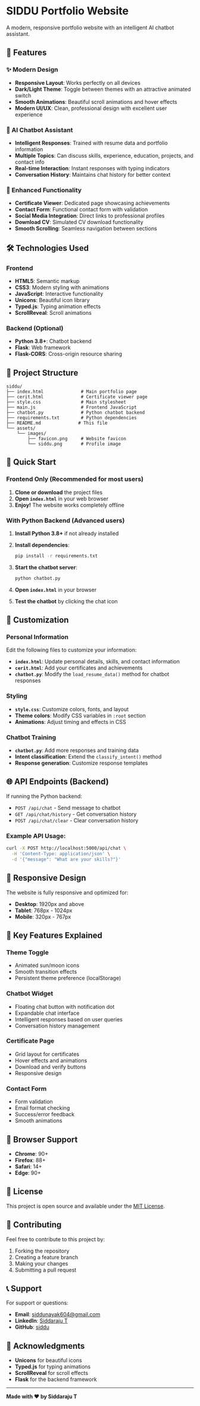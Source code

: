 # SIDDU Portfolio Website

A modern, responsive portfolio website with an intelligent AI chatbot assistant.

## 🌟 Features

### ✨ Modern Design
- **Responsive Layout**: Works perfectly on all devices
- **Dark/Light Theme**: Toggle between themes with an attractive animated switch
- **Smooth Animations**: Beautiful scroll animations and hover effects
- **Modern UI/UX**: Clean, professional design with excellent user experience

### 🤖 AI Chatbot Assistant
- **Intelligent Responses**: Trained with resume data and portfolio information
- **Multiple Topics**: Can discuss skills, experience, education, projects, and contact info
- **Real-time Interaction**: Instant responses with typing indicators
- **Conversation History**: Maintains chat history for better context

### 📱 Enhanced Functionality
- **Certificate Viewer**: Dedicated page showcasing achievements
- **Contact Form**: Functional contact form with validation
- **Social Media Integration**: Direct links to professional profiles
- **Download CV**: Simulated CV download functionality
- **Smooth Scrolling**: Seamless navigation between sections

## 🛠️ Technologies Used

### Frontend
- **HTML5**: Semantic markup
- **CSS3**: Modern styling with animations
- **JavaScript**: Interactive functionality
- **Unicons**: Beautiful icon library
- **Typed.js**: Typing animation effects
- **ScrollReveal**: Scroll animations

### Backend (Optional)
- **Python 3.8+**: Chatbot backend
- **Flask**: Web framework
- **Flask-CORS**: Cross-origin resource sharing

## 📁 Project Structure

```
siddu/
├── index.html              # Main portfolio page
├── cerit.html              # Certificate viewer page
├── style.css               # Main stylesheet
├── main.js                 # Frontend JavaScript
├── chatbot.py              # Python chatbot backend
├── requirements.txt        # Python dependencies
├── README.md              # This file
└── assets/
    └── images/
        ├── favicon.png     # Website favicon
        └── siddu.png       # Profile image
```

## 🚀 Quick Start

### Frontend Only (Recommended for most users)

1. **Clone or download** the project files
2. **Open `index.html`** in your web browser
3. **Enjoy!** The website works completely offline

### With Python Backend (Advanced users)

1. **Install Python 3.8+** if not already installed
2. **Install dependencies**:
   ```bash
   pip install -r requirements.txt
   ```

3. **Start the chatbot server**:
   ```bash
   python chatbot.py
   ```

4. **Open `index.html`** in your browser
5. **Test the chatbot** by clicking the chat icon

## 🎨 Customization

### Personal Information
Edit the following files to customize your information:

- **`index.html`**: Update personal details, skills, and contact information
- **`cerit.html`**: Add your certificates and achievements
- **`chatbot.py`**: Modify the `load_resume_data()` method for chatbot responses

### Styling
- **`style.css`**: Customize colors, fonts, and layout
- **Theme colors**: Modify CSS variables in `:root` section
- **Animations**: Adjust timing and effects in CSS

### Chatbot Training
- **`chatbot.py`**: Add more responses and training data
- **Intent classification**: Extend the `classify_intent()` method
- **Response generation**: Customize response templates

## 🌐 API Endpoints (Backend)

If running the Python backend:

- `POST /api/chat` - Send message to chatbot
- `GET /api/chat/history` - Get conversation history
- `POST /api/chat/clear` - Clear conversation history

### Example API Usage:
```bash
curl -X POST http://localhost:5000/api/chat \
  -H 'Content-Type: application/json' \
  -d '{"message": "What are your skills?"}'
```

## 📱 Responsive Design

The website is fully responsive and optimized for:
- **Desktop**: 1920px and above
- **Tablet**: 768px - 1024px
- **Mobile**: 320px - 767px

## 🎯 Key Features Explained

### Theme Toggle
- Animated sun/moon icons
- Smooth transition effects
- Persistent theme preference (localStorage)

### Chatbot Widget
- Floating chat button with notification dot
- Expandable chat interface
- Intelligent responses based on user queries
- Conversation history management

### Certificate Page
- Grid layout for certificates
- Hover effects and animations
- Download and verify buttons
- Responsive design

### Contact Form
- Form validation
- Email format checking
- Success/error feedback
- Smooth animations

## 🔧 Browser Support

- **Chrome**: 90+
- **Firefox**: 88+
- **Safari**: 14+
- **Edge**: 90+

## 📄 License

This project is open source and available under the [MIT License](LICENSE).

## 🤝 Contributing

Feel free to contribute to this project by:
1. Forking the repository
2. Creating a feature branch
3. Making your changes
4. Submitting a pull request

## 📞 Support

For support or questions:
- **Email**: siddunayak604@gmail.com
- **LinkedIn**: [Siddaraju T](https://linkedin.com/in/siddu)
- **GitHub**: [siddu](https://github.com/siddu)

## 🎉 Acknowledgments

- **Unicons** for beautiful icons
- **Typed.js** for typing animations
- **ScrollReveal** for scroll effects
- **Flask** for the backend framework

---

**Made with ❤️ by Siddaraju T**
